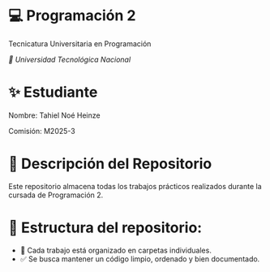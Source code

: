 # **💻 Programación 2**
Tecnicatura Universitaria en Programación

*📍 Universidad Tecnológica Nacional*

# **✨ Estudiante**
Nombre: Tahiel Noé Heinze

Comisión: M2025-3

# **📂 Descripción del Repositorio**
Este repositorio almacena todas los trabajos prácticos realizados durante la cursada de Programación 2.

# **📌 Estructura del repositorio:**

- 📁 Cada trabajo está organizado en carpetas individuales.
- ✅ Se busca mantener un código limpio, ordenado y bien documentado.
